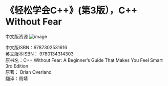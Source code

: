 # 《轻松学会C++》(第3版），C++ Without Fear
中文版资源
![image](https://github.com/transbot/CPP-without-fear/assets/12107254/f40b91f5-1f2f-4bbe-ab15-e6446d61461f)


中文版ISBN：9787302531616  
英文版本ISBN： 9780134314303  
原书名：C++ Without Fear: A Beginner’s Guide That Makes You Feel Smart 3rd Edition  
原著： Brian Overland  
翻译：周靖  
